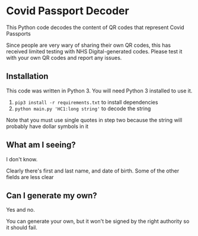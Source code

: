 # Covid Passport Decoder

This Python code decodes the content of QR codes that represent Covid Passports

Since people are very wary of sharing their own QR codes, this has received limited testing with NHS Digital-generated codes.  Please test it with your own QR codes and report any issues.


## Installation

This code was written in Python 3.  You will need Python 3 installed to use it.

1. `pip3 install -r requirements.txt` to install dependencies
2. `python main.py 'HC1:long string'` to decode the string

Note that you must use single quotes in step two because the string will probably have dollar symbols in it

## What am I seeing?

I don't know.

Clearly there's first and last name, and date of birth.  Some of the other fields are less clear

## Can I generate my own?

Yes and no.

You can generate your own, but it won't be signed by the right authority so it should fail.
